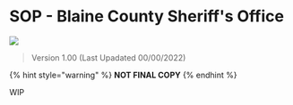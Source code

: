 # SOP - Blaine County Sheriff's Office

&#x20;                                                ![](../../.gitbook/assets/983-9834697\_273236158-bcsologo.png)

> Version 1.00 (Last Upadated 00/00/2022)

{% hint style="warning" %}
**NOT FINAL COPY**
{% endhint %}

WIP
